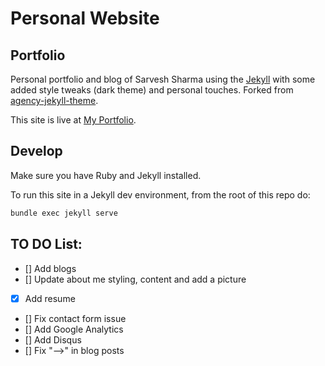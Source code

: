 Personal Website
====================

## Portfolio
Personal portfolio and blog of Sarvesh Sharma using the [Jekyll](http://jekyllrb.com/) with some added style tweaks (dark theme) and personal touches. Forked from [agency-jekyll-theme](https://github.com/y7kim/agency-jekyll-theme).

This site is live at [My Portfolio](https://sarvesh27sharma.github.io/portfolio/).

## Develop
Make sure you have Ruby and Jekyll installed.

To run this site in a Jekyll dev environment, from the root of this repo do:

```bash
bundle exec jekyll serve
```

## TO DO List:
- [] Add blogs
- [] Update about me styling, content and add a picture
- [x] Add resume
- [] Fix contact form issue
- [] Add Google Analytics
- [] Add Disqus
- [] Fix "-->" in blog posts

